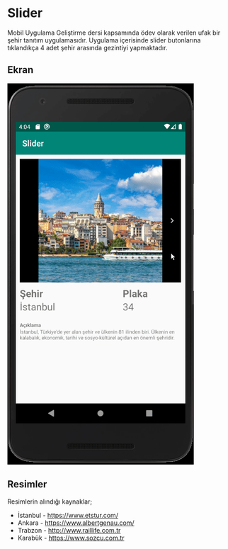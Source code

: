 # Slider

Mobil Uygulama Geliştirme dersi kapsamında ödev olarak verilen ufak bir şehir tanıtım uygulamasıdır. Uygulama içerisinde slider butonlarına tıklandıkça 4 adet şehir arasında gezintiyi yapmaktadır.

## Ekran

![Ekran Çıktısı](../gifs/Slider.gif?raw=true)

## Resimler

Resimlerin alındığı kaynaklar;

- İstanbul - https://www.etstur.com/
- Ankara   - https://www.albertgenau.com/
- Trabzon  - http://www.raillife.com.tr
- Karabük  - https://www.sozcu.com.tr
